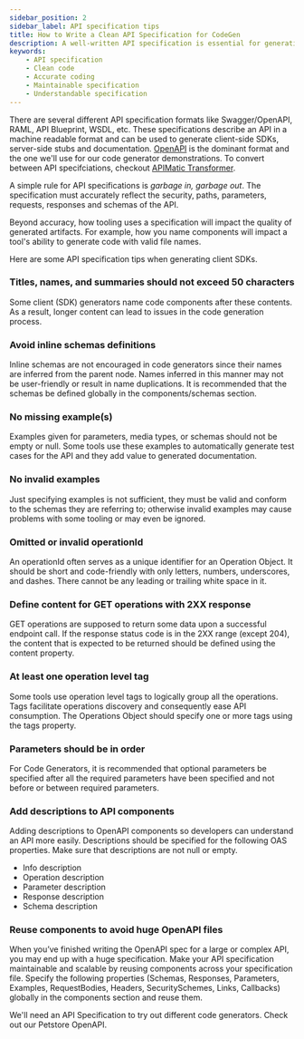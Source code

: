 ```yaml
---
sidebar_position: 2
sidebar_label: API specification tips
title: How to Write a Clean API Specification for CodeGen
description: A well-written API specification is essential for generating accurate and reliable SDK code. Here are some tips to help you write a clean, understandable, and maintainable specification.
keywords:
    - API specification
    - Clean code
    - Accurate coding
    - Maintainable specification
    - Understandable specification
---
```



There are several different API specification formats like Swagger/OpenAPI, RAML, API Blueprint, WSDL, etc. These specifications describe an API in a machine readable format and can be used to generate client-side SDKs, server-side stubs and documentation. [OpenAPI](https://swagger.io/specification/) is the dominant format and the one we'll use for our code generator demonstrations. To convert between API specifciations, checkout [APIMatic Transformer](https://www.apimatic.io/transformer/).

A simple rule for API specifications is *garbage in, garbage out*. The specification must accurately reflect the security, paths, parameters, requests, responses and schemas of the API. 

Beyond accuracy, how tooling uses a specification will impact the quality of generated artifacts. For example, how you name components will impact a tool's ability to generate code with valid file names.

Here are some API specification tips when generating client SDKs.

### Titles, names, and summaries should not exceed 50 characters
Some client (SDK) generators name code components after these contents. As a result, longer content can lead to issues in the code generation process.

### Avoid inline schemas definitions
Inline schemas are not encouraged in code generators since their names are inferred from the parent node. Names inferred in this manner may not be user-friendly or result in name duplications. It is recommended that the schemas be defined globally in the components/schemas section.

### No missing example(s)
Examples given for parameters, media types, or schemas should not be empty or  null. Some tools use these examples to automatically generate test cases for the API and they add value to generated documentation.

### No invalid examples
 Just specifying examples is not sufficient, they must be valid and conform to the schemas they are referring to; otherwise invalid examples may cause problems with some tooling or may even be ignored. 

### Omitted or invalid operationId
 An operationId often serves as a unique identifier for an Operation Object. It should be short and code-friendly with only letters, numbers, underscores, and dashes. There cannot be any leading or trailing white space in it.

### Define content for GET operations with 2XX response
 GET operations are supposed to return some data upon a successful endpoint call. If the response status code is in the 2XX range (except 204), the content that is expected to be returned should be defined using the content property.

### At least one operation level tag
 Some tools use operation level tags to logically group all the operations. Tags facilitate operations discovery and consequently ease API consumption. The Operations Object should specify one or more tags using the tags property.

### Parameters should be in order
 For Code Generators, it is recommended that optional parameters be specified after all the required parameters have been specified and not before or between required parameters.

### Add descriptions to API components
 Adding descriptions to OpenAPI components so developers can understand an  API more easily. Descriptions should be specified for the following OAS properties. Make sure that descriptions are not null or empty.
 * Info description
 * Operation description
 * Parameter description
 * Response description
 * Schema description

###  Reuse components to avoid huge OpenAPI files
 When you’ve finished writing the OpenAPI spec for a large or complex API, you may end up with a huge specification. Make your API specification maintainable and scalable by reusing components across your specification file. Specify the following properties (Schemas, Responses, Parameters, Examples, RequestBodies, Headers, SecuritySchemes, Links, Callbacks)  globally in the components section and reuse them. 

We'll need an API Specification to try out different code generators. Check out our Petstore OpenAPI.